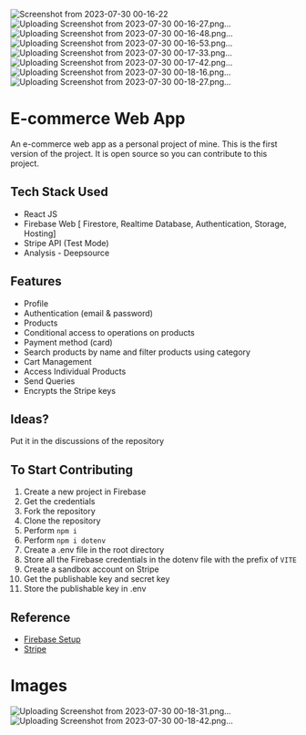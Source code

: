 ![Screenshot from 2023-07-30 00-16-22](https://github.com/shrey802/unixchange/assets/55155180/5be17765-c817-41b6-bf30-2ea67ddf2a0a)
![Uploading Screenshot from 2023-07-30 00-16-27.png…]()
![Uploading Screenshot from 2023-07-30 00-16-48.png…]()
![Uploading Screenshot from 2023-07-30 00-16-53.png…]()
![Uploading Screenshot from 2023-07-30 00-17-33.png…]()
![Uploading Screenshot from 2023-07-30 00-17-42.png…]()
![Uploading Screenshot from 2023-07-30 00-18-16.png…]()
![Uploading Screenshot from 2023-07-30 00-18-27.png…]()
# E-commerce Web App

An e-commerce web app as a personal project of mine. This is the first version of the project. It is open source so you can contribute to this project.

## Tech Stack Used

- React JS
- Firebase Web [ Firestore, Realtime Database, Authentication, Storage, Hosting]
- Stripe API (Test Mode)
- Analysis - Deepsource

## Features

- Profile
- Authentication (email & password)
- Products
- Conditional access to operations on products
- Payment method (card)
- Search products by name and filter products using category
- Cart Management
- Access Individual Products
- Send Queries
- Encrypts the Stripe keys

## Ideas?

Put it in the discussions of the repository

## To Start Contributing

1. Create a new project in Firebase
2. Get the credentials
3. Fork the repository
4. Clone the repository
5. Perform `npm i`
6. Perform `npm i dotenv`
7. Create a .env file in the root directory
8. Store all the Firebase credentials in the dotenv file with the prefix of `VITE`
9. Create a sandbox account on Stripe
10. Get the publishable key and secret key
11. Store the publishable key in .env

## Reference

- [Firebase Setup](https://youtu.be/rQvOAnNvcNQ)
- [Stripe](https://stripe.com/en-in)

# Images 
![Uploading Screenshot from 2023-07-30 00-18-31.png…]()
![Uploading Screenshot from 2023-07-30 00-18-42.png…]()
